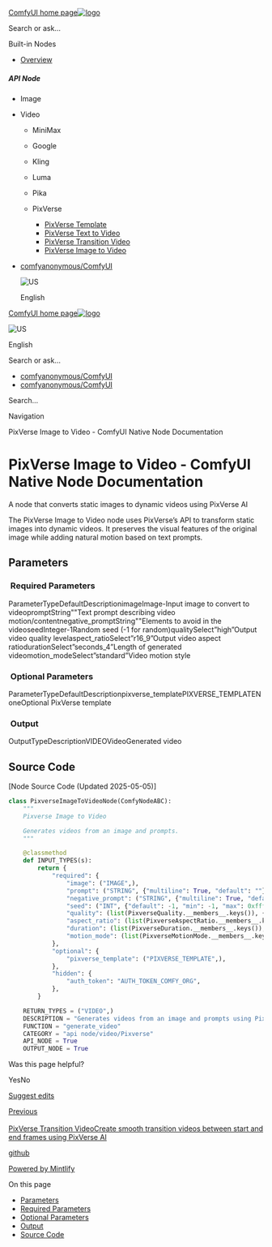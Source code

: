 [ComfyUI home page![logo](https://mintlify.s3.us-west-1.amazonaws.com/dripart/logo.png)](http://docs.comfy.org/)

Search or ask...

Built-in Nodes

- [Overview](http://docs.comfy.org/built-in-nodes/overview)

##### API Node

- Image
- Video
  
  - MiniMax
  - Google
  - Kling
  - Luma
  - Pika
  - PixVerse
    
    - [PixVerse Template](http://docs.comfy.org/built-in-nodes/api-node/video/pixverse/pixverse-template)
    - [PixVerse Text to Video](http://docs.comfy.org/built-in-nodes/api-node/video/pixverse/pixverse-text-to-video)
    - [PixVerse Transition Video](http://docs.comfy.org/built-in-nodes/api-node/video/pixverse/pixverse-transition-video)
    - [PixVerse Image to Video](http://docs.comfy.org/built-in-nodes/api-node/video/pixverse/pixverse-image-to-video)

<!--THE END-->

- [comfyanonymous/ComfyUI](https://github.com/comfyanonymous/ComfyUI)
  
  ![US](https://purecatamphetamine.github.io/country-flag-icons/1x1/US.svg)
  
  English

[ComfyUI home page![logo](https://mintlify.s3.us-west-1.amazonaws.com/dripart/logo.png)](http://docs.comfy.org/)

![US](https://purecatamphetamine.github.io/country-flag-icons/1x1/US.svg)

English

Search or ask...

- [comfyanonymous/ComfyUI](https://github.com/comfyanonymous/ComfyUI)
- [comfyanonymous/ComfyUI](https://github.com/comfyanonymous/ComfyUI)

Search...

Navigation

PixVerse Image to Video - ComfyUI Native Node Documentation

# PixVerse Image to Video - ComfyUI Native Node Documentation

A node that converts static images to dynamic videos using PixVerse AI

The PixVerse Image to Video node uses PixVerse’s API to transform static images into dynamic videos. It preserves the visual features of the original image while adding natural motion based on text prompts.

## [​](http://docs.comfy.org#parameters) Parameters

### [​](http://docs.comfy.org#required-parameters) Required Parameters

ParameterTypeDefaultDescriptionimageImage-Input image to convert to videopromptString""Text prompt describing video motion/contentnegative\_promptString""Elements to avoid in the videoseedInteger-1Random seed (-1 for random)qualitySelect”high”Output video quality levelaspect\_ratioSelect”r16\_9”Output video aspect ratiodurationSelect”seconds\_4”Length of generated videomotion\_modeSelect”standard”Video motion style

### [​](http://docs.comfy.org#optional-parameters) Optional Parameters

ParameterTypeDefaultDescriptionpixverse\_templatePIXVERSE\_TEMPLATENoneOptional PixVerse template

### [​](http://docs.comfy.org#output) Output

OutputTypeDescriptionVIDEOVideoGenerated video

## [​](http://docs.comfy.org#source-code) Source Code

\[Node Source Code (Updated 2025-05-05)]

```python
class PixverseImageToVideoNode(ComfyNodeABC):
    """
    Pixverse Image to Video

    Generates videos from an image and prompts.
    """

    @classmethod
    def INPUT_TYPES(s):
        return {
            "required": {
                "image": ("IMAGE",),
                "prompt": ("STRING", {"multiline": True, "default": ""}),
                "negative_prompt": ("STRING", {"multiline": True, "default": ""}),
                "seed": ("INT", {"default": -1, "min": -1, "max": 0xffffffffffffffff}),
                "quality": (list(PixverseQuality.__members__.keys()), {"default": "high"}),
                "aspect_ratio": (list(PixverseAspectRatio.__members__.keys()), {"default": "r16_9"}),
                "duration": (list(PixverseDuration.__members__.keys()), {"default": "seconds_4"}),
                "motion_mode": (list(PixverseMotionMode.__members__.keys()), {"default": "standard"}),
            },
            "optional": {
                "pixverse_template": ("PIXVERSE_TEMPLATE",),
            },
            "hidden": {
                "auth_token": "AUTH_TOKEN_COMFY_ORG",
            },
        }

    RETURN_TYPES = ("VIDEO",)
    DESCRIPTION = "Generates videos from an image and prompts using Pixverse's API"
    FUNCTION = "generate_video"
    CATEGORY = "api node/video/Pixverse"
    API_NODE = True
    OUTPUT_NODE = True
```

Was this page helpful?

YesNo

[Suggest edits](https://github.com/comfy-org/docs/edit/main/built-in-nodes/api-node/video/pixverse/pixverse-image-to-video.mdx)

[Previous  
\
PixVerse Transition VideoCreate smooth transition videos between start and end frames using PixVerse AI](http://docs.comfy.org/built-in-nodes/api-node/video/pixverse/pixverse-transition-video)

[github](https://github.com/comfyanonymous/ComfyUI/)

[Powered by Mintlify](https://mintlify.com/preview-request?utm_campaign=poweredBy&utm_medium=referral&utm_source=docs.comfy.org)

On this page

- [Parameters](http://docs.comfy.org#parameters)
- [Required Parameters](http://docs.comfy.org#required-parameters)
- [Optional Parameters](http://docs.comfy.org#optional-parameters)
- [Output](http://docs.comfy.org#output)
- [Source Code](http://docs.comfy.org#source-code)